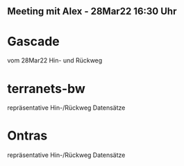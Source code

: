 ## Meeting mit Alex - 28Mar22 16:30 Uhr

# Gascade

vom 28Mar22 Hin- und Rückweg

# terranets-bw

repräsentative Hin-/Rückweg Datensätze

# Ontras 

repräsentative Hin-/Rückweg Datensätze
